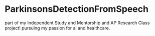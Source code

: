 # ParkinsonsDetectionFromSpeech
part of my Independent Study and Mentorship and AP Research Class project! pursuing my passion for ai and healthcare. 

